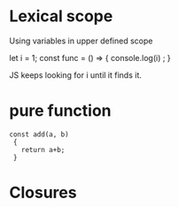 Lexical scope
=============
Using variables in upper defined scope


let i = 1;
const func = () => {
    console.log(i)
;
}


JS keeps looking for i until it finds it.

pure function
============
```
const add(a, b)
 {
   return a+b;
 }
```
 
Closures
=============
